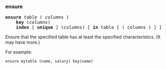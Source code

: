 ### ensure
<pre>
<b>ensure</b> <i>table </i>( <i>columns </i>)
    <b>key</b> (<i>columns</i>) 
    <b>index</b> [ <b>unique</b> ] (<i>columns</i>) [ <b>in</b> table [ ( columns ) ] ]
</pre>

Ensure that the specified table has at least the specified characteristics. (It may have more.)

For example:

``` suneido
ensure mytable (name, salary) key(name)
```